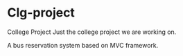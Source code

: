# Clg-project
College Project
Just the college project we are working on.

A bus reservation system based on MVC framework.
